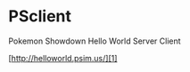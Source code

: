 PSclient
========

Pokemon Showdown Hello World Server Client

[http://helloworld.psim.us/][1]

[1]: http://helloworld.psim.us/
